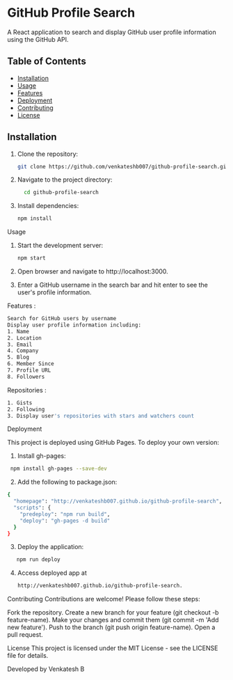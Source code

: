 # GitHub Profile Search

A React application to search and display GitHub user profile information using the GitHub API.

## Table of Contents

- [Installation](#installation)
- [Usage](#usage)
- [Features](#features)
- [Deployment](#deployment)
- [Contributing](#contributing)
- [License](#license)

## Installation

1. Clone the repository:
   ```bash
   git clone https://github.com/venkateshb007/github-profile-search.git
2. Navigate to the project directory:
   ```bash
     cd github-profile-search
3. Install dependencies: 
   ```bash
   npm install

Usage
1. Start the development server: 
   ```bash
   npm start

2. Open browser and navigate to http://localhost:3000.
   
3. Enter a GitHub username in the search bar and hit enter to see the user's profile information.

Features :
```bash
Search for GitHub users by username
Display user profile information including:
1. Name
2. Location
3. Email
4. Company
5. Blog
6. Member Since
7. Profile URL
8. Followers
```
Repositories :
```bash
1. Gists
2. Following
3. Display user's repositories with stars and watchers count
```

Deployment

This project is deployed using GitHub Pages. To deploy your own version:

1. Install gh-pages:
```bash
 npm install gh-pages --save-dev
```
2. Add the following to package.json:
```bash
{
  "homepage": "http://venkateshb007.github.io/github-profile-search",
  "scripts": {
    "predeploy": "npm run build",
    "deploy": "gh-pages -d build"
  }
}
```

3. Deploy the application:
```bash
   npm run deploy

```
4. Access deployed app at
   ```bash
   http://venkateshb007.github.io/github-profile-search.

Contributing
Contributions are welcome! Please follow these steps:

Fork the repository.
Create a new branch for your feature (git checkout -b feature-name).
Make your changes and commit them (git commit -m 'Add new feature').
Push to the branch (git push origin feature-name).
Open a pull request.

License
This project is licensed under the MIT License - see the LICENSE file for details.

Developed by Venkatesh B
